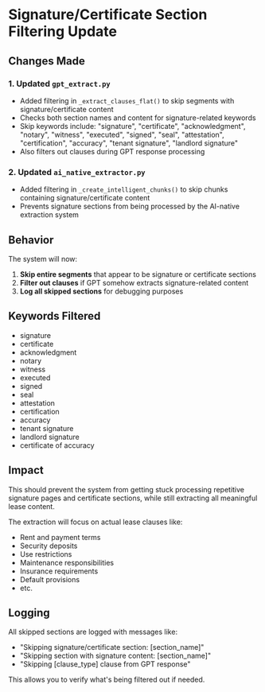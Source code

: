 # Signature/Certificate Section Filtering Update

## Changes Made

### 1. **Updated `gpt_extract.py`**
- Added filtering in `_extract_clauses_flat()` to skip segments with signature/certificate content
- Checks both section names and content for signature-related keywords
- Skip keywords include: "signature", "certificate", "acknowledgment", "notary", "witness", "executed", "signed", "seal", "attestation", "certification", "accuracy", "tenant signature", "landlord signature"
- Also filters out clauses during GPT response processing

### 2. **Updated `ai_native_extractor.py`**
- Added filtering in `_create_intelligent_chunks()` to skip chunks containing signature/certificate content
- Prevents signature sections from being processed by the AI-native extraction system

## Behavior

The system will now:
1. **Skip entire segments** that appear to be signature or certificate sections
2. **Filter out clauses** if GPT somehow extracts signature-related content
3. **Log all skipped sections** for debugging purposes

## Keywords Filtered

- signature
- certificate
- acknowledgment
- notary
- witness
- executed
- signed
- seal
- attestation
- certification
- accuracy
- tenant signature
- landlord signature
- certificate of accuracy

## Impact

This should prevent the system from getting stuck processing repetitive signature pages and certificate sections, while still extracting all meaningful lease content.

The extraction will focus on actual lease clauses like:
- Rent and payment terms
- Security deposits
- Use restrictions
- Maintenance responsibilities
- Insurance requirements
- Default provisions
- etc.

## Logging

All skipped sections are logged with messages like:
- "Skipping signature/certificate section: [section_name]"
- "Skipping section with signature content: [section_name]"
- "Skipping [clause_type] clause from GPT response"

This allows you to verify what's being filtered out if needed.
